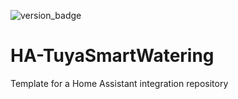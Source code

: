 ![version_badge](https://img.shields.io/badge/minimum%20HA%20version-2022.6-red)

# HA-TuyaSmartWatering

Template for a Home Assistant integration repository
